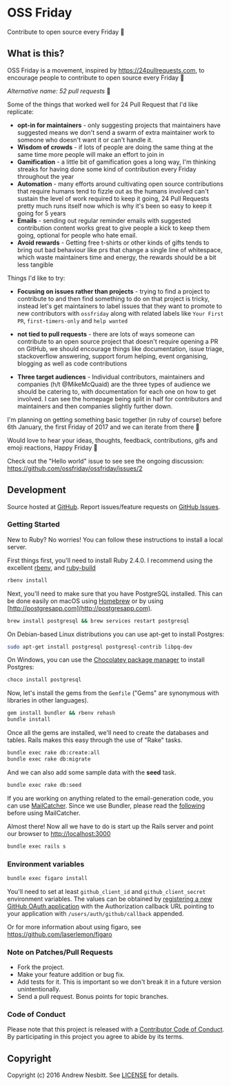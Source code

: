 # OSS Friday

Contribute to open source every Friday :beers:

## What is this?

OSS Friday is a movement, inspired by https://24pullrequests.com, to encourage people to contribute to open source every Friday :christmas_tree:

*Alternative name: 52 pull requests* 🤣

Some of the things that worked well for 24 Pull Request that I'd like replicate:

- **opt-in for maintainers** - only suggesting projects that maintainers have suggested means we don't send a swarm of extra maintainer work to someone who doesn't want it or can't handle it.
- **Wisdom of crowds** - if lots of people are doing the same thing at the same time more people will make an effort to join in
- **Gamification** - a little bit of gamification goes a long way, I'm thinking streaks for having done some kind of contribution every Friday throughout the year
- **Automation** - many efforts around cultivating open source contributions that require humans tend to fizzle out as the humans involved can't sustain the level of work required to keep it going, 24 Pull Requests pretty much runs itself now which is why it's been so easy to keep it going for 5 years
- **Emails** - sending out regular reminder emails with suggested contribution content works great to give people a kick to keep them going, optional for people who hate email.
- **Avoid rewards** - Getting free t-shirts or other kinds of gifts tends to bring out bad behaviour like prs that change a single line of whitespace, which waste maintainers time and energy, the rewards should be a bit less tangible

Things I'd like to try:

- **Focusing on issues rather than projects** - trying to find a project to contribute to and then find something to do on that project is tricky, instead let's get maintainers to label issues that they want to promote to new contributors with `ossfriday` along with related labels like `Your First PR`, `first-timers-only` and `help wanted`

- **not tied to pull requests** - there are lots of ways someone can contribute to an open source project that doesn't require opening a PR on GitHub, we should encourage things like documentation, issue triage, stackoverflow answering, support forum helping, event organising, blogging as well as code contributions

- **Three target audiences** - Individual contributors, maintainers and companies (h/t @MikeMcQuaid) are the three types of audience we should be catering to, with documentation for each one on how to get involved. I can see the homepage being split in half for contributors and maintainers and then companies slightly further down.

I'm planning on getting something basic together (in ruby of course) before 6th January, the first Friday of 2017 and we can iterate from there 🚀

Would love to hear your ideas, thoughts, feedback, contributions, gifs and emoji reactions, Happy Friday 🍻

Check out the "Hello world" issue to see see the ongoing discussion: https://github.com/ossfriday/ossfriday/issues/2

## Development

Source hosted at [GitHub](https://github.com/ossfriday/ossfriday).
Report issues/feature requests on [GitHub Issues](https://github.com/ossfriday/ossfriday/issues).

### Getting Started

New to Ruby? No worries! You can follow these instructions to install a local server.

First things first, you'll need to install Ruby 2.4.0. I recommend using the excellent [rbenv](https://github.com/rbenv/rbenv),
and [ruby-build](https://github.com/rbenv/ruby-build)

```bash
rbenv install
```

Next, you'll need to make sure that you have PostgreSQL installed. This can be
done easily on macOS using [Homebrew](http://brew.sh) or by using [http://postgresapp.com](http://postgresapp.com).

```bash
brew install postgresql && brew services restart postgresql
```

On Debian-based Linux distributions you can use apt-get to install Postgres:

```bash
sudo apt-get install postgresql postgresql-contrib libpq-dev
```

On Windows, you can use the [Chocolatey package manager](http://chocolatey.org/) to install Postgres:

```bash
choco install postgresql
```

Now, let's install the gems from the `Gemfile` ("Gems" are synonymous with libraries in other
languages).

```bash
gem install bundler && rbenv rehash
bundle install
```

Once all the gems are installed, we'll need to create the databases and
tables. Rails makes this easy through the use of "Rake" tasks.

```bash
bundle exec rake db:create:all
bundle exec rake db:migrate
```

And we can also add some sample data with the **seed** task.

```bash
bundle exec rake db:seed
```

If you are working on anything related to the email-generation code, you can use [MailCatcher](https://github.com/sj26/mailcatcher).
Since we use Bundler, please read the [following](https://github.com/sj26/mailcatcher#bundler) before using MailCatcher.

Almost there! Now all we have to do is start up the Rails server and point
our browser to <http://localhost:3000>

```bash
bundle exec rails s
```

### Environment variables

```bash
bundle exec figaro install
```

You'll need to set at least `github_client_id` and `github_client_secret` environment variables. The values can be obtained by [registering a new GitHub OAuth application](https://github.com/settings/applications/new) with the Authorization callback URL pointing to your application with `/users/auth/github/callback` appended.

Or for more information about using figaro, see https://github.com/laserlemon/figaro

### Note on Patches/Pull Requests

 * Fork the project.
 * Make your feature addition or bug fix.
 * Add tests for it. This is important so we don't break it in a future version unintentionally.
 * Send a pull request. Bonus points for topic branches.

### Code of Conduct

Please note that this project is released with a [Contributor Code of Conduct](CODE_OF_CONDUCT.md). By participating in this project you agree to abide by its terms.

## Copyright

Copyright (c) 2016 Andrew Nesbitt. See [LICENSE](https://github.com/ossfriday/ossfriday/blob/master/LICENSE.txt) for details.
